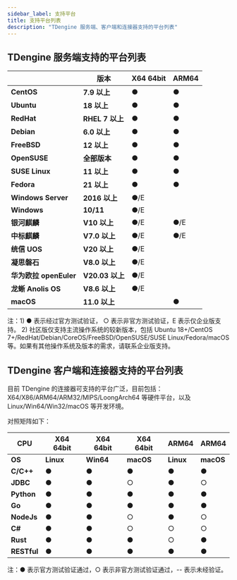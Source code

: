 ```yaml
---
sidebar_label: 支持平台
title: 支持平台列表
description: "TDengine 服务端、客户端和连接器支持的平台列表"
---
```


## TDengine 服务端支持的平台列表

|                       | **版本**        | **X64 64bit** | **ARM64** |
| ----------------------|----------------| ------------- | --------- |
| **CentOS**            | **7.9 以上**    | ●             | ●         |
| **Ubuntu**            | **18 以上**     | ●             | ●         |
| **RedHat**            | **RHEL 7 以上** | ●             | ●         |
| **Debian**            | **6.0 以上**    | ●             | ●         |
| **FreeBSD**           | **12 以上**     | ●             | ●         |
| **OpenSUSE**          | **全部版本**     | ●             | ●         |
| **SUSE Linux**        | **11 以上**     | ●             | ●         |
| **Fedora**            | **21 以上**     | ●             | ●         |
| **Windows Server**    | **2016 以上**  | ●/E           |           |
| **Windows**           | **10/11**      | ●/E           |           |
| **银河麒麟**           | **V10 以上**     | ●/E           | ●/E      |
| **中标麒麟**           | **V7.0 以上**    | ●/E           | ●/E      |
| **统信 UOS**          | **V20 以上**     | ●/E           |           |
| **凝思磐石**           | **V8.0 以上**    | ●/E           |           |
| **华为欧拉 openEuler** | **V20.03 以上**  | ●/E           |           |
| **龙蜥 Anolis OS**     | **V8.6 以上**   | ●/E           |           | 
| **macOS**             | **11.0 以上**   |                | ●         |

注：1) ● 表示经过官方测试验证， ○ 表示非官方测试验证，E 表示仅企业版支持。
   2) 社区版仅支持主流操作系统的较新版本，包括 Ubuntu 18+/CentOS 7+/RedHat/Debian/CoreOS/FreeBSD/OpenSUSE/SUSE Linux/Fedora/macOS 等。如果有其他操作系统及版本的需求，请联系企业版支持。

## TDengine 客户端和连接器支持的平台列表

目前 TDengine 的连接器可支持的平台广泛，目前包括：X64/X86/ARM64/ARM32/MIPS/LoongArch64 等硬件平台，以及 Linux/Win64/Win32/macOS 等开发环境。

对照矩阵如下：

| **CPU**     | **X64 64bit** | **X64 64bit** | **X64 64bit** | **ARM64** | **ARM64** |
| ----------- | ------------- | ------------- | ------------- | --------- | --------- |
| **OS**      | **Linux**     | **Win64**     | **macOS**     | **Linux** | **macOS** |
| **C/C++**   | ●             | ●             | ●             | ●         | ●         |
| **JDBC**    | ●             | ●             | ○             | ●         | ○         |
| **Python**  | ●             | ●             | ●             | ●         | ●         |
| **Go**      | ●             | ●             | ●             | ●         | ●         |
| **NodeJs**  | ●             | ●             | ○             | ●         | ○         |
| **C#**      | ●             | ●             | ○             | ○         | ○         |
| **Rust**    | ●             | ●             | ●             | ○         | ●         |
| **RESTful** | ●             | ●             | ●             | ●         | ●         |

注：● 表示官方测试验证通过，○ 表示非官方测试验证通过，-- 表示未经验证。
